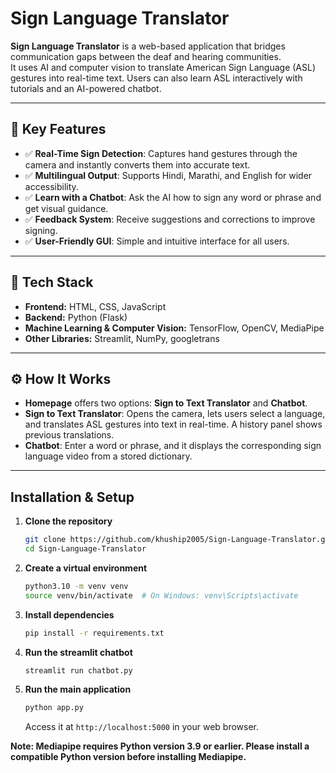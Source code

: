 # Sign Language Translator

**Sign Language Translator** is a web-based application that bridges communication gaps between the deaf and hearing communities.  
It uses AI and computer vision to translate American Sign Language (ASL) gestures into real-time text. Users can also learn ASL interactively with tutorials and an AI-powered chatbot.

---

## 🔑 Key Features
- ✅ **Real-Time Sign Detection**: Captures hand gestures through the camera and instantly converts them into accurate text.  
- ✅ **Multilingual Output**: Supports Hindi, Marathi, and English for wider accessibility.  
- ✅ **Learn with a Chatbot**: Ask the AI how to sign any word or phrase and get visual guidance.  
- ✅ **Feedback System**: Receive suggestions and corrections to improve signing.  
- ✅ **User-Friendly GUI**: Simple and intuitive interface for all users.  

---

## 🧩 Tech Stack
- **Frontend:** HTML, CSS, JavaScript  
- **Backend:** Python (Flask)  
- **Machine Learning & Computer Vision:** TensorFlow, OpenCV, MediaPipe  
- **Other Libraries:** Streamlit, NumPy, googletrans  

---

## ⚙️ How It Works
- **Homepage** offers two options: **Sign to Text Translator** and **Chatbot**.  
- **Sign to Text Translator**: Opens the camera, lets users select a language, and translates ASL gestures into text in real-time. A history panel shows previous translations.  
- **Chatbot**: Enter a word or phrase, and it displays the corresponding sign language video from a stored dictionary.  

---

## Installation & Setup

1. **Clone the repository**
    ```bash
    git clone https://github.com/khuship2005/Sign-Language-Translator.git
    cd Sign-Language-Translator
    ```

2. **Create a virtual environment**
    ```bash
    python3.10 -m venv venv
    source venv/bin/activate  # On Windows: venv\Scripts\activate
    ```

3. **Install dependencies**
    ```bash
    pip install -r requirements.txt
    ```

4. **Run the streamlit chatbot**
    ```bash
    streamlit run chatbot.py
    ```
5. **Run the main application**
    ```bash
    python app.py
    ```
   Access it at `http://localhost:5000` in your web browser.

**Note: Mediapipe requires Python version 3.9 or earlier. Please install a compatible Python version before installing Mediapipe.**
